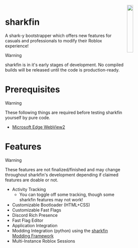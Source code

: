 <img src="https://github.com/sh4rkden/sharkfin/blob/main/assets/images/sharkfin.png?raw=true" align="right" width="20%" height="20%">

# sharkfin
A shark-y bootstrapper which offers new features for casuals and professionals to modify their Roblox experience!

> [!WARNING]
> sharkfin is in it's early stages of development. No compiled builds will be released until the code is production-ready.

# Prerequisites
> [!WARNING]
> These following things are required before testing sharkfin yourself by pure code.

- [Microsoft Edge WebView2](https://developer.microsoft.com/en-us/microsoft-edge/webview2?form=MA13LH#download)

# Features

> [!WARNING]
> These features are not finalized/finished and may change throughout sharkfin's development depending if claimed features are doable or not.

- Activity Tracking
    - You can toggle off some tracking, though some sharkfin features may not work!
- Customizable Bootloader (HTML+CSS)
- Customizable Fast Flags
- Discord Rich Presence
- Fast Flag Editor
- Application Integration
- Modding Integration (python) using the [sharkfin Modding Framework](https://github.com/snarkden/sharkfin-framework)
- Multi-Instance Roblox Sessions